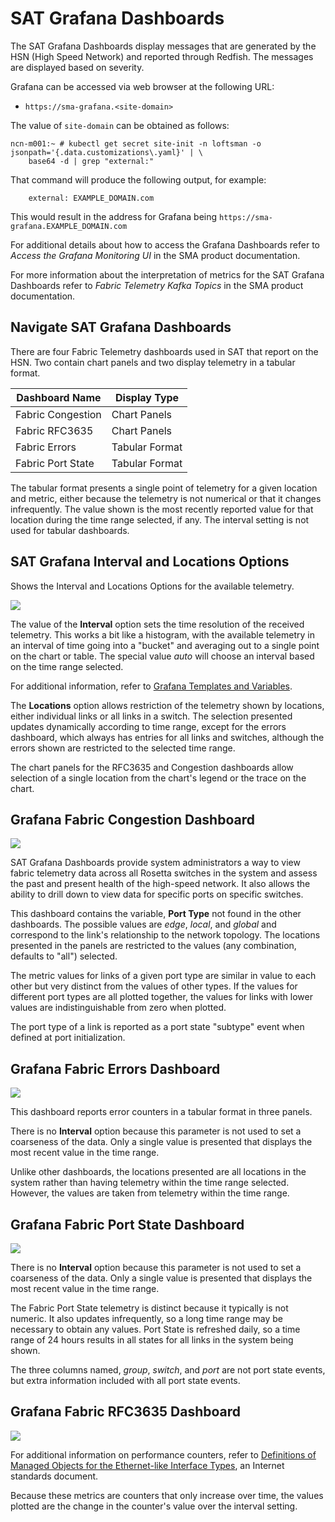 # SAT Grafana Dashboards

The SAT Grafana Dashboards display messages that are generated by the HSN (High Speed Network) and reported through
Redfish. The messages are displayed based on severity.

Grafana can be accessed via web browser at the following URL:

- `https://sma-grafana.<site-domain>`

The value of `site-domain` can be obtained as follows:

```screen
ncn-m001:~ # kubectl get secret site-init -n loftsman -o jsonpath='{.data.customizations\.yaml}' | \
    base64 -d | grep "external:"
```

That command will produce the following output, for example:

```screen
    external: EXAMPLE_DOMAIN.com
```

This would result in the address for Grafana being `https://sma-grafana.EXAMPLE_DOMAIN.com`

For additional details about how to access the Grafana Dashboards refer to _Access the Grafana Monitoring UI_ in the
SMA product documentation.

For more information about the interpretation of metrics for the SAT Grafana Dashboards refer to _Fabric Telemetry
Kafka Topics_ in the SMA product documentation.

## Navigate SAT Grafana Dashboards

There are four Fabric Telemetry dashboards used in SAT that report on the HSN. Two contain chart panels and two display
telemetry in a tabular format.

|Dashboard Name|Display Type|
|--------------|------------|
|Fabric Congestion|Chart Panels|
|Fabric RFC3635|Chart Panels|
|Fabric Errors|Tabular Format|
|Fabric Port State|Tabular Format|

The tabular format presents a single point of telemetry for a given location and metric, either because the telemetry
is not numerical or that it changes infrequently. The value shown is the most recently reported value for that location
during the time range selected, if any. The interval setting is not used for tabular dashboards.

## SAT Grafana Interval and Locations Options

Shows the Interval and Locations Options for the available telemetry.

![](images/SAT_Grafana_Fabric_Vars.png)

The value of the **Interval** option sets the time resolution of the received telemetry. This works a bit like a
histogram, with the available telemetry in an interval of time going into a "bucket" and averaging out to a single
point on the chart or table. The special value *auto* will choose an interval based on the time range selected.

For additional information, refer to [Grafana Templates and Variables](https://grafana.com/docs/grafana/latest/reference/templating/#interval-variables).

The **Locations** option allows restriction of the telemetry shown by locations, either individual links or all links
in a switch. The selection presented updates dynamically according to time range, except for the errors dashboard,
which always has entries for all links and switches, although the errors shown are restricted to the selected time
range.

The chart panels for the RFC3635 and Congestion dashboards allow selection of a single location from the chart's legend
or the trace on the chart.

## Grafana Fabric Congestion Dashboard

![](images/Grafana_Fabric_Congestion.png)

SAT Grafana Dashboards provide system administrators a way to view fabric telemetry data across all Rosetta switches in
the system and assess the past and present health of the high-speed network. It also allows the ability to drill down
to view data for specific ports on specific switches.

This dashboard contains the variable, **Port Type** not found in the other dashboards. The possible values are *edge*,
*local*, and *global* and correspond to the link's relationship to the network topology. The locations presented in the
panels are restricted to the values (any combination, defaults to "all") selected.

The metric values for links of a given port type are similar in value to each other but very distinct from the values of
other types. If the values for different port types are all plotted together, the values for links with lower values are
indistinguishable from zero when plotted.

The port type of a link is reported as a port state "subtype" event when defined at port initialization.

## Grafana Fabric Errors Dashboard

![](images/Grafana_HSN_Errors.png)

This dashboard reports error counters in a tabular format in three panels.

There is no **Interval** option because this parameter is not used to set a coarseness of the data. Only a single value
is presented that displays the most recent value in the time range.

Unlike other dashboards, the locations presented are all locations in the system rather than having telemetry within
the time range selected. However, the values are taken from telemetry within the time range.

## Grafana Fabric Port State Dashboard

![](images/Fabric_PortState_Locations_UI.png)

There is no **Interval** option because this parameter is not used to set a coarseness of the data. Only a single value
is presented that displays the most recent value in the time range.

The Fabric Port State telemetry is distinct because it typically is not numeric. It also updates infrequently, so a
long time range may be necessary to obtain any values. Port State is refreshed daily, so a time range of 24 hours
results in all states for all links in the system being shown.

The three columns named, *group*, *switch*, and *port* are not port state events, but extra information included with
all port state events.

## Grafana Fabric RFC3635 Dashboard

![](images/Grafana_rfc3635.png)

For additional information on performance counters, refer to
[Definitions of Managed Objects for the Ethernet-like Interface Types](https://tools.ietf.org/html/rfc3635),
an Internet standards document.

Because these metrics are counters that only increase over time, the values plotted are the change in the counter's
value over the interval setting.
